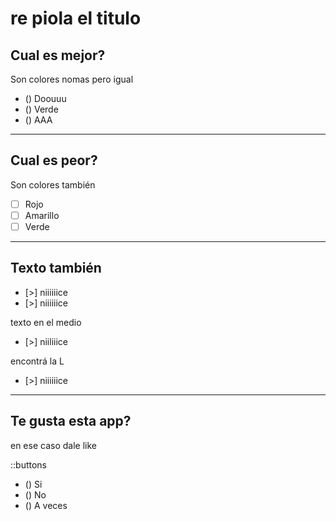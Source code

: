 
# re piola el titulo

## Cual es mejor?

Son colores nomas pero igual

- () Doouuu 
- () Verde 
- () AAA

---

## Cual es peor?

Son colores también

- [ ] Rojo 
- [ ] Amarillo
- [ ] Verde 

---

## Texto también

- [>] niiiiiice
- [>] niiiiiice

texto en el medio

- [>] niiliiice

encontrá la L

- [>] niiiiiice

---

## Te gusta esta app?
en ese caso dale like

::buttons
- () Si
- () No
- () A veces

